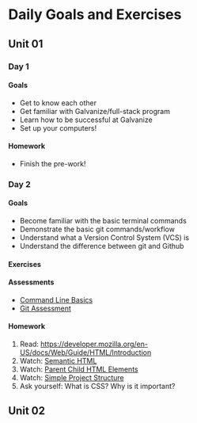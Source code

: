 # Daily Goals and Exercises

## Unit 01

### Day 1

#### Goals

- Get to know each other
- Get familiar with Galvanize/full-stack program
- Learn how to be successful at Galvanize
- Set up your computers!

#### Homework

- Finish the pre-work!

### Day 2

#### Goals

- Become familiar with the basic terminal commands
- Demonstrate the basic git commands/workflow
- Understand what a Version Control System (VCS) is
- Understand the difference between git and Github

#### Exercises

#### Assessments

- [Command Line Basics](https://students.galvanize.com/assessments/7)
- [Git Assessment](https://github.com/gSchool/git_basics_quiz)

#### Homework

1. Read: https://developer.mozilla.org/en-US/docs/Web/Guide/HTML/Introduction
1. Watch: [Semantic HTML](https://www.youtube.com/watch?v=NrH5J6SSZyk)
1. Watch: [Parent Child HTML Elements](https://www.youtube.com/watch?v=Pf8xmAZYZC4&list=PLgGbWId6zgaWZkPFI4Sc9QXDmmOWa1v5F)
1. Watch: [Simple Project Structure](https://www.youtube.com/watch?v=g7js1fW4AZw&list=PLgGbWId6zgaWZkPFI4Sc9QXDmmOWa1v5F)
1. Ask yourself: What is CSS? Why is it important?

## Unit 02
